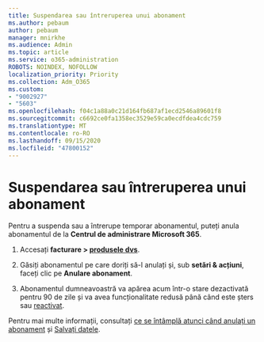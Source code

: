 ```yaml
---
title: Suspendarea sau întreruperea unui abonament
ms.author: pebaum
author: pebaum
manager: mnirkhe
ms.audience: Admin
ms.topic: article
ms.service: o365-administration
ROBOTS: NOINDEX, NOFOLLOW
localization_priority: Priority
ms.collection: Adm_O365
ms.custom:
- "9002927"
- "5603"
ms.openlocfilehash: f04c1a88a0c21d164fb687af1ecd2546a89601f8
ms.sourcegitcommit: c6692ce0fa1358ec3529e59ca0ecdfdea4cdc759
ms.translationtype: MT
ms.contentlocale: ro-RO
ms.lasthandoff: 09/15/2020
ms.locfileid: "47800152"
---
```

# <a name="suspend-or-pause-a-subscription"></a>Suspendarea sau întreruperea unui abonament

Pentru a suspenda sau a întrerupe temporar abonamentul, puteți anula abonamentul de la **Centrul de administrare Microsoft 365**.

1. Accesați **facturare > [produsele dvs](https://go.microsoft.com/fwlink/p/?linkid=842054)**.

2. Găsiți abonamentul pe care doriți să-l anulați și, sub **setări & acțiuni**, faceți clic pe **Anulare abonament**.

3. Abonamentul dumneavoastră va apărea acum într-o stare dezactivată pentru 90 de zile și va avea funcționalitate redusă până când este șters sau [reactivat](https://docs.microsoft.com/microsoft-365/commerce/subscriptions/reactivate-your-subscription?view=o365-worldwide).

Pentru mai multe informații, consultați [ce se întâmplă atunci când anulați un abonament](https://docs.microsoft.com/microsoft-365/commerce/subscriptions/cancel-your-subscription?view=o365-worldwide#what-happens-when-you-cancel-a-subscription) și [Salvați datele](https://go.microsoft.com/fwlink/p/?linkid=842054).

